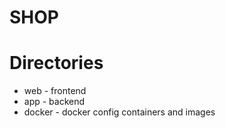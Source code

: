 # SHOP

# Directories
  - web - frontend
  - app - backend
  - docker - docker config containers and images